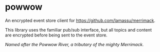 powwow
======

An encrypted event store client for https://github.com/lamassu/merrimack.

This library uses the familiar pub/sub interface, but all topics and content are encrypted 
before being sent to the event store.

*Named after the Powwow River, a tributary of the mighty Merrimack.*
